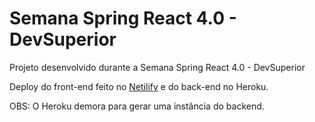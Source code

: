 # Semana Spring React 4.0 - DevSuperior

Projeto desenvolvido durante a Semana Spring React 4.0 - DevSuperior

Deploy do front-end feito no [Netilify](https://dsvendas-dbonach.netlify.app/) e do back-end no Heroku.

OBS: O Heroku demora para gerar uma instância do backend.
